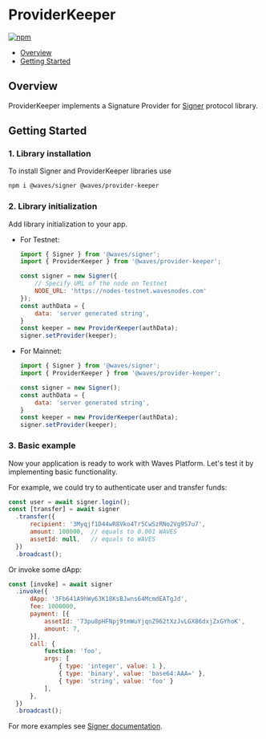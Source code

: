 # ProviderKeeper

[![npm](https://img.shields.io/npm/v/@waves/provider-keeper?color=blue&label=%40waves%2Fprovider-keeper&logo=npm)](https://www.npmjs.com/package/@waves/provider-keeper)

* [Overview](#overview)
* [Getting Started](#getting-started)

## Overview

ProviderKeeper implements a Signature Provider for [Signer](https://github.com/wavesplatform/signer) protocol library.

## Getting Started

### 1. Library installation

To install Signer and ProviderKeeper libraries use

```bash
npm i @waves/signer @waves/provider-keeper
```

### 2. Library initialization

Add library initialization to your app.

* For Testnet:

   ```js
   import { Signer } from '@waves/signer';
   import { ProviderKeeper } from '@waves/provider-keeper';

   const signer = new Signer({
       // Specify URL of the node on Testnet
       NODE_URL: 'https://nodes-testnet.wavesnodes.com'
   });
   const authData = {
       data: 'server generated string',
   }
   const keeper = new ProviderKeeper(authData);
   signer.setProvider(keeper);
   ```

* For Mainnet:

   ```js
   import { Signer } from '@waves/signer';
   import { ProviderKeeper } from '@waves/provider-keeper';

   const signer = new Signer();
   const authData = {
       data: 'server generated string',
   }
   const keeper = new ProviderKeeper(authData);
   signer.setProvider(keeper);
   ```

### 3. Basic example

Now your application is ready to work with Waves Platform. Let's test it by implementing basic functionality.

For example, we could try to authenticate user and transfer funds:
```js
const user = await signer.login();
const [transfer] = await signer
  .transfer({
      recipient: '3Myqjf1D44wR8Vko4Tr5CwSzRNo2Vg9S7u7',
      amount: 100000,  // equals to 0.001 WAVES
      assetId: null,   // equals to WAVES
  })
  .broadcast();
```

Or invoke some dApp:
```js
const [invoke] = await signer
  .invoke({
      dApp: '3Fb641A9hWy63K18KsBJwns64McmdEATgJd',
      fee: 1000000,
      payment: [{
          assetId: '73pu8pHFNpj9tmWuYjqnZ962tXzJvLGX86dxjZxGYhoK',
          amount: 7,
      }],
      call: {
          function: 'foo',
          args: [
              { type: 'integer', value: 1 },
              { type: 'binary', value: 'base64:AAA=' },
              { type: 'string', value: 'foo' }
          ],
      },
  })
  .broadcast();
```

For more examples see [Signer documentation](https://github.com/wavesplatform/signer/blob/master/README.md).
